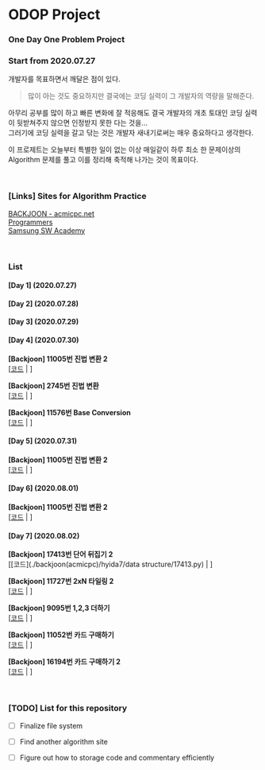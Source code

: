 # ODOP Project
### One Day One Problem Project
### Start from 2020.07.27

개발자를 목표하면서 깨달은 점이 있다.  

> 많이 아는 것도 중요하지만 결국에는 코딩 실력이 그 개발자의 역량을 말해준다.

아무리 공부를 많이 하고 빠른 변화에 잘 적응해도 결국 개발자의 개초 토대인 코딩 실력이 뒷받쳐주지 않으면 인정받지 못한 다는 것을...  
그러기에 코딩 실력을 갈고 닦는 것은 개발자 새내기로써는 매우 중요하다고 생각한다.

이 프로제트는 오늘부터 특별한 일이 없는 이상 매일같이 하루 최소 한 문제이상의 Algorithm 문제를 풀고 이를 정리해 축적해 나가는 것이
목표이다.  

<br />  
 
### [Links] Sites for Algorithm Practice
[BACKJOON - acmicpc.net](https://github.com/kbiglight/Solution_Repository/tree/master/backjoon(acmicpc))  
[Programmers](https://programmers.co.kr)  
[Samsung SW Academy](https://swexpertacademy.com/main/identity/user/requestUserPwModify.do) 

<br />

### List

#### [Day 1] (2020.07.27)

#### [Day 2] (2020.07.28)

#### [Day 3] (2020.07.29)

#### [Day 4] (2020.07.30)
**[Backjoon] 11005번 진법 변환 2**   
[[코드](./backjoon(acmicpc)/code.plus/math/11005.py) | ]

**[Backjoon] 2745번 진법 변환**  
[[코드](./backjoon(acmicpc)/code.plus/math/2745.py) | ]

**[Backjoon] 11576번 Base Conversion**  
[[코드](./backjoon(acmicpc)/code.plus/math/11576.py) | ]

#### [Day 5] (2020.07.31)
**[Backjoon] 11005번 진법 변환 2**   
[[코드](./backjoon(acmicpc)/code.plus/math/11005.py) | ]

#### [Day 6] (2020.08.01)
**[Backjoon] 11005번 진법 변환 2**   
[[코드](./backjoon(acmicpc)/code.plus/math/11005.py) | ]

#### [Day 7] (2020.08.02)
**[Backjoon] 17413번 단어 뒤집기 2**   
[[코드](./backjoon(acmicpc)/hyida7/data structure/17413.py) | ]

**[Backjoon] 11727번 2xN 타일링 2**   
[[코드](./backjoon(acmicpc)/hyida7/DP/11727.py) | ]

**[Backjoon] 9095번 1,2,3 더하기**   
[[코드](./backjoon(acmicpc)/hyida7/DP/9095.py) | ]

**[Backjoon] 11052번 카드 구매하기**   
[[코드](./backjoon(acmicpc)/hyida7/DP/11052.py) | ]

**[Backjoon] 16194번 카드 구매하기 2**   
[[코드](./backjoon(acmicpc)/hyida7/DP/16194.py) | ]


<br />

### [TODO] List for this repository
- [ ] Finalize file system   
- [ ] Find another algorithm site 
- [ ] Figure out how to storage code and commentary efficiently

